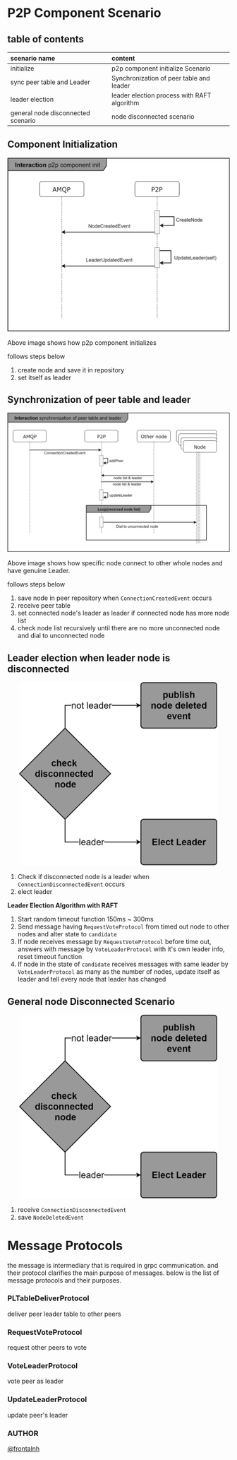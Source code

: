 # P2P Component Scenario

## table of contents 

| scenario name                      | content                                     |
| :--------------------------------- | :------------------------------------------ |
| initialize                         | p2p component initialize Scenario           |
| sync peer table and Leader         | Synchronization of peer table and leader    |
| leader election                    | leader election process with RAFT algorithm |
| general node disconnected scenario | node disconnected scenario                  |

## Component Initialization

![init scenario](../doc/images/P2PComponentInitializationScenario.png)

Above image shows how p2p component initializes

follows steps below

1. create node and save it in repository
2. set itself as leader

## Synchronization of peer table and leader

![Synchronization Of Peer Table And Leader](../doc/images/SynchronizationOfPeerTableAndLeader.png)

Above image shows how specific node connect to other whole nodes and have genuine Leader.

follows steps below

1. save node in peer repository when `ConnectionCreatedEvent` occurs
2. receive peer table
3. set connected node's leader as leader if connected node has more node list
4. check node list recursively until there are no more unconnected node and dial to unconnected node

## Leader election when leader node is disconnected

<p align="center"><img src="../doc/images/NodeDisconnectedScenario.png" width="450px"></p>

1. Check if disconnected node is a leader when `ConnectionDisconnectedEvent` occurs
2. elect leader

**Leader Election Algorithm with RAFT**
1. Start random timeout function 150ms ~ 300ms
2. Send message having `RequestVoteProtocol` from timed out node to other nodes and alter state to `candidate`
3. If node receives message by `RequestVoteProtocol` before time out, answers with message by `VoteLeaderProtocol` with it's own leader info, reset timeout function
4. If node in the state of `candidate` receives messages with same leader by `VoteLeaderProtocol` as many as the number of nodes, update itself as leader and tell every node that leader has changed


## General node Disconnected Scenario
<p align="center"><img src="../doc/images/NodeDisconnectedScenario.png" width="450px"></p>

1. receive `ConnectionDisconnectedEvent`
2. save `NodeDeletedEvent`


# Message Protocols
the message is intermediary that is required in grpc communication. and their protocol clarifies the main purpose of messages. below is the list of message protocols and their purposes. 

### PLTableDeliverProtocol
deliver peer leader table to other peers

### RequestVoteProtocol
request other peers to vote

### VoteLeaderProtocol
vote peer as leader

### UpdateLeaderProtocol
update peer's leader

### AUTHOR
[@frontalnh](https://github.com/frontalnh)
